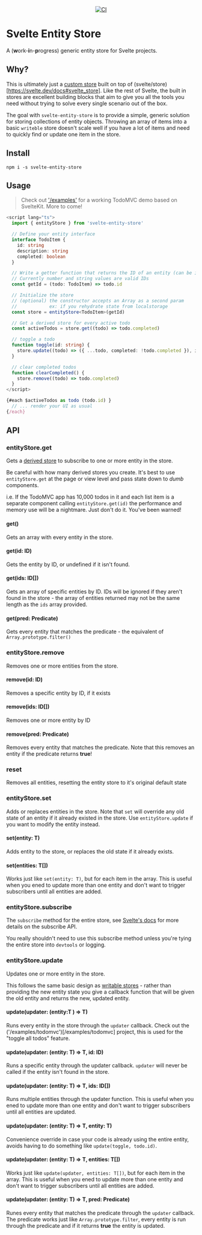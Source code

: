 <div align="center">
  <a href="https://github.com/lukeed/uvu/actions">
    <img src="https://github.com/lukeed/uvu/workflows/CI/badge.svg" alt="CI" />
  </a>
</div>

# Svelte Entity Store

A (**w**ork-**i**n-**p**rogress) generic entity store for Svelte projects.

## Why?

This is ultimately just a [custom store](https://svelte.dev/examples#custom-stores) built on top of (svelte/store)[https://svelte.dev/docs#svelte_store]. Like the rest of Svelte, the built in stores are excellent building blocks that aim to give you all the tools you need without trying to solve every single scenario out of the box.

The goal with `svelte-entity-store` is to provide a simple, generic solution for storing collections of entity objects. Throwing an array of items into a basic `writeble` store doesn't scale well if you have a lot of items and need to quickly find or update one item in the store.

## Install

```
npm i -s svelte-entity-store
```

## Usage

> Check out ['/examples'](/examples) for a working TodoMVC demo based on SvelteKit.  More to come!

```ts
<script lang="ts">
  import { entityStore } from 'svelte-entity-store'

  // Define your entity interface
  interface TodoItem {
    id: string
    description: string
    completed: boolean
  }

  // Write a getter function that returns the ID of an entity (can be inlined in the constructor also)
  // Currently number and string values are valid IDs
  const getId = (todo: TodoItem) => todo.id

  // Initialize the store
  // (optional) the constructor accepts an Array as a second param
  //            ex: if you rehydrate state from localstorage 
  const store = entityStore<TodoItem>(getId)

  // Get a derived store for every active todo
  const activeTodos = store.get((todo) => todo.completed)

  // toggle a todo
  function toggle(id: string) {
    store.update((todo) => ({ ...todo, completed: !todo.completed }), id)
  }

  // clear completed todos
  function clearCompleted() {
    store.remove((todo) => todo.completed)
  }
</script>

{#each $activeTodos as todo (todo.id) }
  // ... render your UI as usual
{/each}
```

## API

### entityStore.get

Gets a [derived store](https://svelte.dev/docs#derived) to subscribe to one or more entity in the store.

Be careful with how many derived stores you create. It's best to use `entityStore.get` at the page or view level and pass state down to *dumb* components.

i.e. If the TodoMVC app has 10,000 todos in it and each list item is a separate component calling `entityStore.get(id)` the performance and memory use will be a nightmare.  Just don't do it.  You've been warned!

#### get()

Gets an array with every entity in the store.

#### get(id: ID)

Gets the entity by ID, or undefined if it isn't found.

#### get(ids: ID[])

Gets an array of specific entities by ID.  IDs will be ignored if they aren't found in the store - the array of entities returned may not be the same length as the `ids` array provided.

#### get(pred: Predicate<T>)

Gets every entity that matches the predicate - the equivalent of `Array.prototype.filter()`

### entityStore.remove

Removes one or more entities from the store.

#### remove(id: ID)

Removes a specific entity by ID, if it exists

#### remove(ids: ID[])

Removes one or more entity by ID

#### remove(pred: Predicate<T>)

Removes every entity that matches the predicate.  Note that this removes an entity if the predicate returns **true**!

### reset

Removes all entities, resetting the entity store to it's original default state

### entityStore.set

Adds or replaces entities in the store.  Note that `set` will override any old state of an entity if it already existed in the store.  Use `entityStore.update` if you want to modify the entity instead.

#### set(entity: T)

Adds entity to the store, or replaces the old state if it already exists.

#### set(entities: T[])

Works just like `set(entity: T)`, but for each item in the array.  This is useful when you ened to update more than one entity and don't want to trigger subscribers until all entities are added.

### entityStore.subscribe

The `subscribe` method for the entire store, see [Svelte's docs](https://svelte.dev/docs#svelte_store) for more details on the subscribe API.

You really shouldn't need to use this subscribe method unless you're tying the entire store into `devtools` or logging.

### entityStore.update

Updates one or more entity in the store.

This follows the same basic design as [writable stores](https://svelte.dev/examples#writable-stores) - rather than providing the new entity state you give a callback function that will be given the old entity and returns the new, updated entity.

#### update(updater: (entity:T ) => T)

Runs every entity in the store through the `updater` callback.  Check out the ('/examples/todomvc')[/examples/todomvc] project, this is used for the "toggle all todos" feature.

#### update(updater: (entity: T) => T, id: ID)

Runs a specific entity through the updater callback.  `updater` will never be called if the entity isn't found in the store.

#### update(updater: (entity: T) => T, ids: ID[])

Runs multiple entities through the updater function.  This is useful when you ened to update more than one entity and don't want to trigger subscribers until all entities are updated.

#### update(updater: (entity: T) => T, entity: T)

Convenience override in case your code is already using the entire entity, avoids having to do something like `update(toggle, todo.id)`.

#### update(updater: (entity: T) => T, entities: T[])

Works just like `update(updater, entities: T[])`, but for each item in the array.  This is useful when you ened to update more than one entity and don't want to trigger subscribers until all entities are added.

#### update(updater: (entity: T) => T, pred: Predicate<T>)

Runes every entity that matches the predicate through the `updater` callback.  The predicate works just like `Array.prototype.filter`, every entity is run through the predicate and if it returns **true** the entity is updated.